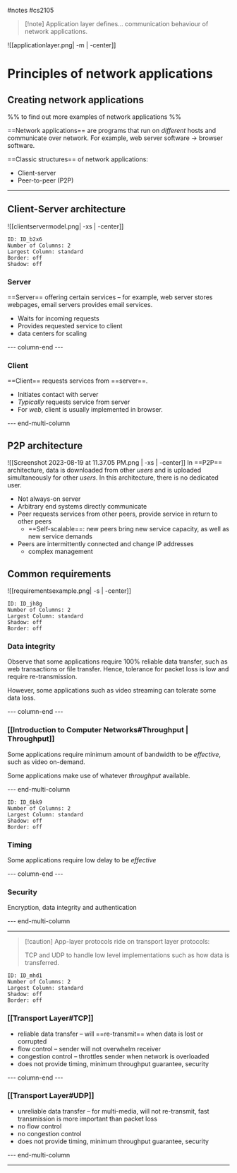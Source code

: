 #notes #cs2105
>[!note] Application layer defines…
>communication behaviour of network applications.

![[applicationlayer.png| -m | -center]]

# Principles of network applications

## Creating network applications

%% to find out more examples of network applications %%

==Network applications== are programs that run on *different* hosts and communicate over network. For example, web server software → browser software.

==Classic structures== of network applications:
- Client-server
- Peer-to-peer (P2P)

---

## Client-Server architecture
![[clientservermodel.png| -xs | -center]]

```start-multi-column
ID: ID_b2x6
Number of Columns: 2
Largest Column: standard
Border: off
Shadow: off
```

### Server
==Server== offering certain services – for example, web server stores webpages, email servers provides email services.
- Waits for incoming requests
- Provides requested service to client
- data centers for scaling

--- column-end ---

### Client

==Client== requests services from ==server==.
- Initiates contact with server
- *Typically* requests service from server
- For *web*, client is usually implemented in browser.

--- end-multi-column

## P2P architecture
![[Screenshot 2023-08-19 at 11.37.05 PM.png | -xs | -center]]
In ==P2P== architecture, data is downloaded from other *users* and is uploaded simultaneously for other *users*. In this architecture, there is no dedicated user.
- Not always-on server
- Arbitrary end systems directly communicate
- Peer requests services from other peers, provide service in return to other peers
	- ==Self-scalable==: new peers bring new service capacity, as well as new service demands
- Peers are intermittently connected and change IP addresses
	- complex management

## Common requirements

![[requirementsexample.png| -s | -center]]
```start-multi-column
ID: ID_jh8g
Number of Columns: 2
Largest Column: standard
Shadow: off
Border: off
```

### Data integrity

Observe that some applications require 100% reliable data transfer, such as web transactions or file transfer. Hence, tolerance for packet loss is low and require re-transmission.

However, some applications such as video streaming can tolerate some data loss.


--- column-end ---

### [[Introduction to Computer Networks#Throughput | Throughput]]
Some applications require minimum amount of bandwidth to be *effective*, such as video on-demand.

Some applications make use of whatever *throughput* available.

--- end-multi-column


```start-multi-column
ID: ID_6bk9
Number of Columns: 2
Largest Column: standard
Shadow: off
Border: off
```

### Timing
Some applications require low delay to be *effective*


--- column-end ---

### Security
Encryption, data integrity and authentication


--- end-multi-column

---

>[!caution] App-layer protocols ride on transport layer protocols:
>
>TCP and UDP to handle low level implementations such as how data is transferred.


```start-multi-column
ID: ID_mhd1
Number of Columns: 2
Largest Column: standard
Shadow: off
Border: off
```

### [[Transport Layer#TCP]]

- reliable data transfer – will ==re-transmit== when data is lost or corrupted
- flow control – sender will not overwhelm receiver
- congestion control – throttles sender when network is overloaded
- does not provide timing, minimum throughput guarantee, security

--- column-end ---

### [[Transport Layer#UDP]]

- unreliable data transfer – for multi-media, will not re-transmit, fast transmission is more important than packet loss
- no flow control
- no congestion control
- does not provide timing, minimum throughput guarantee, security

--- end-multi-column

---



